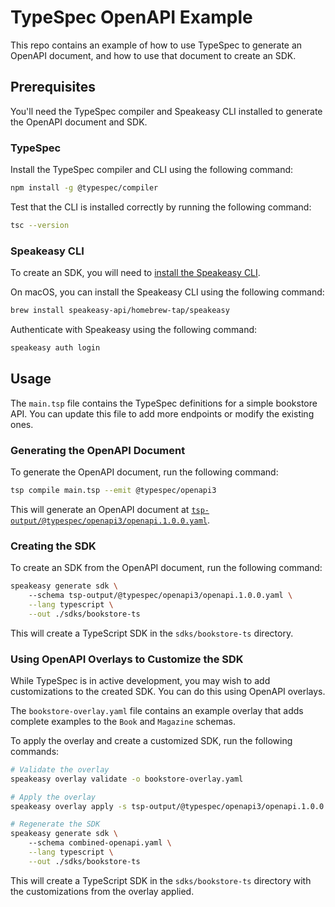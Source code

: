 # TypeSpec OpenAPI Example

This repo contains an example of how to use TypeSpec to generate an OpenAPI document, and how to use that document to create an SDK.

## Prerequisites

You'll need the TypeSpec compiler and Speakeasy CLI installed to generate the OpenAPI document and SDK.

### TypeSpec

Install the TypeSpec compiler and CLI using the following command:

```bash
npm install -g @typespec/compiler
```

Test that the CLI is installed correctly by running the following command:

```bash
tsc --version
```

### Speakeasy CLI

To create an SDK, you will need to [install the Speakeasy CLI](https://www.speakeasyapi.dev/docs/speakeasy-cli/getting-started).

On macOS, you can install the Speakeasy CLI using the following command:

```bash
brew install speakeasy-api/homebrew-tap/speakeasy
```

Authenticate with Speakeasy using the following command:

```bash
speakeasy auth login
```

## Usage

The `main.tsp` file contains the TypeSpec definitions for a simple bookstore API. You can update this file to add more endpoints or modify the existing ones.

### Generating the OpenAPI Document

To generate the OpenAPI document, run the following command:

```bash
tsp compile main.tsp --emit @typespec/openapi3
```

This will generate an OpenAPI document at [`tsp-output/@typespec/openapi3/openapi.1.0.0.yaml`](tsp-output/@typespec/openapi3/openapi.1.0.0.yaml).

### Creating the SDK

To create an SDK from the OpenAPI document, run the following command:

```bash
speakeasy generate sdk \              
    --schema tsp-output/@typespec/openapi3/openapi.1.0.0.yaml \
    --lang typescript \
    --out ./sdks/bookstore-ts
```

This will create a TypeScript SDK in the `sdks/bookstore-ts` directory.

### Using OpenAPI Overlays to Customize the SDK

While TypeSpec is in active development, you may wish to add customizations to the created SDK. You can do this using OpenAPI overlays.

The `bookstore-overlay.yaml` file contains an example overlay that adds complete examples to the `Book` and `Magazine` schemas.

To apply the overlay and create a customized SDK, run the following commands:

```bash
# Validate the overlay
speakeasy overlay validate -o bookstore-overlay.yaml

# Apply the overlay
speakeasy overlay apply -s tsp-output/@typespec/openapi3/openapi.1.0.0.yaml -o bookstore-overlay.yaml > combined-openapi.yaml

# Regenerate the SDK
speakeasy generate sdk \              
    --schema combined-openapi.yaml \
    --lang typescript \
    --out ./sdks/bookstore-ts
```

This will create a TypeScript SDK in the `sdks/bookstore-ts` directory with the customizations from the overlay applied.
